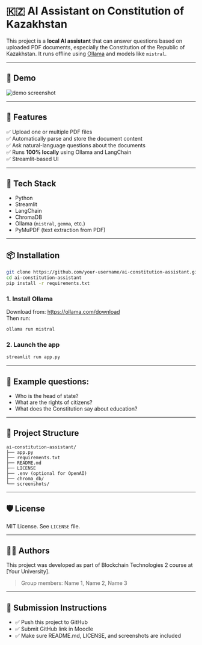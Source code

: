 # 🇰🇿 AI Assistant on Constitution of Kazakhstan

This project is a **local AI assistant** that can answer questions based on uploaded PDF documents, especially the Constitution of the Republic of Kazakhstan. It runs offline using [Ollama](https://ollama.com/) and models like `mistral`.

---

## 📸 Demo

![demo screenshot](screenshots/demo.png) <!-- You can replace this with your own screenshot later -->

---

## 🚀 Features

✅ Upload one or multiple PDF files  
✅ Automatically parse and store the document content  
✅ Ask natural-language questions about the documents  
✅ Runs **100% locally** using Ollama and LangChain  
✅ Streamlit-based UI  

---

## 🧰 Tech Stack

- Python
- Streamlit
- LangChain
- ChromaDB
- Ollama (`mistral`, `gemma`, etc.)
- PyMuPDF (text extraction from PDF)

---

## 📦 Installation

```bash
git clone https://github.com/your-username/ai-constitution-assistant.git
cd ai-constitution-assistant
pip install -r requirements.txt
```

### 1. Install Ollama
Download from: https://ollama.com/download  
Then run:
```bash
ollama run mistral
```

### 2. Launch the app
```bash
streamlit run app.py
```

---

## 💬 Example questions:
- Who is the head of state?
- What are the rights of citizens?
- What does the Constitution say about education?

---

## 📁 Project Structure

```
ai-constitution-assistant/
├── app.py
├── requirements.txt
├── README.md
├── LICENSE
├── .env (optional for OpenAI)
├── chroma_db/
└── screenshots/
```

---

## 🛡 License
MIT License. See `LICENSE` file.

---

## 🧑‍🏫 Authors
This project was developed as part of Blockchain Technologies 2 course at [Your University].

> Group members: Name 1, Name 2, Name 3

---

## 🔗 Submission Instructions
- ✅ Push this project to GitHub
- ✅ Submit GitHub link in Moodle
- ✅ Make sure README.md, LICENSE, and screenshots are included
